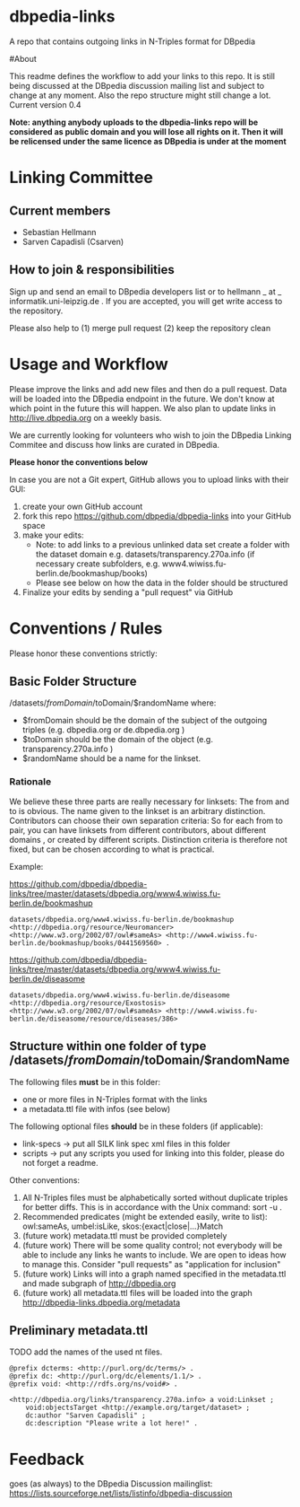 dbpedia-links
=============
A repo that contains outgoing links in N-Triples format for DBpedia

#About

This readme defines the workflow to add your links to this repo. It is still being discussed at the DBpedia discussion mailing list and subject to change at any moment. Also the repo structure might still change a lot.
Current version 0.4

**Note: anything anybody uploads to the dbpedia-links repo will be considered as public domain and you will lose all rights on it. Then it will be relicensed under the same licence as DBpedia is under at the moment**

# Linking Committee
## Current members 
- Sebastian Hellmann
- Sarven Capadisli (Csarven)

 
## How to join & responsibilities
Sign up and send an email to DBpedia developers list or to hellmann _ at _ informatik.uni-leipzig.de . If you are accepted, you will get write access to the repository.

Please also help to (1) merge pull request (2) keep the repository clean 


# Usage and Workflow

Please improve the links and add new files and then do a pull request.  Data will be loaded into the DBpedia endpoint in the future. 
We don't know at which point in the future this will happen. We also plan to update links in http://live.dbpedia.org on a weekly basis. 

We are currently looking for volunteers who wish to join the DBpedia Linking Commitee and discuss how links are curated in DBpedia.

**Please honor the conventions below**

In case you are not a Git expert, GitHub allows you to upload links with their GUI:

1. create your own GitHub account
2. fork this repo https://github.com/dbpedia/dbpedia-links into your GitHub space
3. make your edits: 
    - Note: to add links to a previous unlinked data set create a folder with the dataset domain e.g. datasets/transparency.270a.info (if necessary create subfolders, e.g. www4.wiwiss.fu-berlin.de/bookmashup/books)
    - Please see below on how the data in the folder should be structured
4. Finalize your edits by sending a "pull request" via GitHub

# Conventions / Rules

Please honor these conventions strictly:

## Basic Folder Structure
/datasets/$fromDomain/$toDomain/$randomName where:

- $fromDomain should be the domain of the subject of the outgoing triples (e.g. dbpedia.org or de.dbpedia.org )
- $toDomain should be the domain of the object (e.g. transparency.270a.info )
- $randomName should be a name for the linkset.

### Rationale
We believe these three parts are really necessary for linksets:
The from and to is obvious. The name given to the linkset is an arbitrary distinction. Contributors can choose their own separation criteria:
So for each from to pair, you can have linksets from different contributors, about different domains , or created by different scripts.
Distinction criteria is therefore not fixed, but can be chosen according to what is practical. 

Example:  

https://github.com/dbpedia/dbpedia-links/tree/master/datasets/dbpedia.org/www4.wiwiss.fu-berlin.de/bookmashup

	datasets/dbpedia.org/www4.wiwiss.fu-berlin.de/bookmashup
	<http://dbpedia.org/resource/Neuromancer> <http://www.w3.org/2002/07/owl#sameAs> <http://www4.wiwiss.fu-berlin.de/bookmashup/books/0441569560> .

https://github.com/dbpedia/dbpedia-links/tree/master/datasets/dbpedia.org/www4.wiwiss.fu-berlin.de/diseasome
    
    datasets/dbpedia.org/www4.wiwiss.fu-berlin.de/diseasome
    <http://dbpedia.org/resource/Exostosis> <http://www.w3.org/2002/07/owl#sameAs> <http://www4.wiwiss.fu-berlin.de/diseasome/resource/diseases/386> 


## Structure within one folder of type /datasets/$fromDomain/$toDomain/$randomName

The following files **must** be in this folder:
* one or more files in N-Triples format with the links
* a metadata.ttl file with infos (see below)

The following optional files **should** be in these folders (if applicable):
* link-specs -> put all SILK link spec xml files in this folder
* scripts -> put any scripts you used for linking into this folder, please do not forget a readme.

Other conventions:

1. All N-Triples files must be alphabetically sorted without duplicate triples for better diffs. This is in accordance with the Unix command: sort -u .
2. Recommended predicates (might be extended easily, write to list): owl:sameAs, umbel:isLike, skos:{exact|close|...}Match
2. (future work) metadata.ttl must be provided completely
3. (future work) There will be some quality control; not everybody will be able to include any links he wants to include. We are open to ideas how to manage this. Consider "pull requests" as "application for inclusion"
4. (future work) Links will into a graph named specified in the metadata.ttl and made subgraph of http://dbpedia.org
5. (future work) all metadata.ttl files will be loaded into the graph http://dbpedia-links.dbpedia.org/metadata

## Preliminary metadata.ttl
TODO add the names of the used nt files.


	@prefix dcterms: <http://purl.org/dc/terms/> .
	@prefix dc: <http://purl.org/dc/elements/1.1/> .
	@prefix void: <http://rdfs.org/ns/void#> .

	<http://dbpedia.org/links/transparency.270a.info> a void:Linkset ;
		void:objectsTarget <http://example.org/target/dataset> ;
		dc:author "Sarven Capadisli" ;
		dc:description "Please write a lot here!" .


# Feedback


goes (as always) to the DBpedia Discussion mailinglist: https://lists.sourceforge.net/lists/listinfo/dbpedia-discussion


